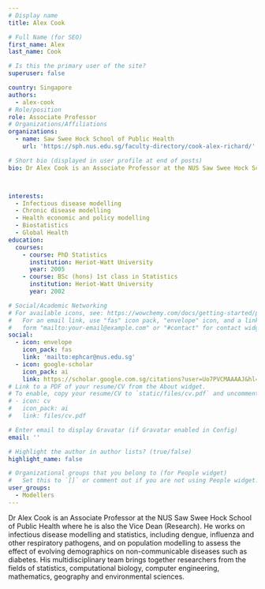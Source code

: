 ```yaml
---
# Display name
title: Alex Cook

# Full Name (for SEO)
first_name: Alex
last_name: Cook

# Is this the primary user of the site?
superuser: false

country: Singapore
authors:
  - alex-cook
# Role/position
role: Associate Professor
# Organizations/Affiliations
organizations:
  - name: Saw Swee Hock School of Public Health
    url: 'https://sph.nus.edu.sg/faculty-directory/cook-alex-richard/'

# Short bio (displayed in user profile at end of posts)
bio: Dr Alex Cook is an Associate Professor at the NUS Saw Swee Hock School of Public Health where he is also the Vice Dean (Research). He works on infectious disease modelling and statistics, including dengue, influenza and other respiratory pathogens, and on population modelling to assess the effect of evolving demographics on non-communicable diseases such as diabetes. His multidisciplinary team brings together researchers from the fields of statistics, computational biology, computer engineering, mathematics, geography and environmental sciences.



interests:
  - Infectious disease modelling
  - Chronic disease modelling
  - Health economic and policy modelling
  - Biostatistics
  - Global Health
education:
  courses:
    - course: PhD Statistics 
      institution: Heriot-Watt University
      year: 2005
    - course: BSc (hons) 1st class in Statistics
      institution: Heriot-Watt University
      year: 2002

# Social/Academic Networking
# For available icons, see: https://wowchemy.com/docs/getting-started/page-builder/#icons
#   For an email link, use "fas" icon pack, "envelope" icon, and a link in the
#   form "mailto:your-email@example.com" or "#contact" for contact widget.
social:
  - icon: envelope
    icon_pack: fas
    link: 'mailto:ephcar@nus.edu.sg'
  - icon: google-scholar
    icon_pack: ai
    link: https://scholar.google.com.sg/citations?user=Uo7PVCMAAAAJ&hl=en
# Link to a PDF of your resume/CV from the About widget.
# To enable, copy your resume/CV to `static/files/cv.pdf` and uncomment the lines below.
# - icon: cv
#   icon_pack: ai
#   link: files/cv.pdf

# Enter email to display Gravatar (if Gravatar enabled in Config)
email: ''

# Highlight the author in author lists? (true/false)
highlight_name: false

# Organizational groups that you belong to (for People widget)
#   Set this to `[]` or comment out if you are not using People widget.
user_groups:
  - Modellers
---
```


 Dr Alex Cook is an Associate Professor at the NUS Saw Swee Hock School of Public Health where he is also the Vice Dean (Research). He works on infectious disease modelling and statistics, including dengue, influenza and other respiratory pathogens, and on population modelling to assess the effect of evolving demographics on non-communicable diseases such as diabetes. His multidisciplinary team brings together researchers from the fields of statistics, computational biology, computer engineering, mathematics, geography and environmental sciences.
